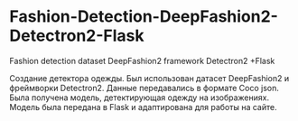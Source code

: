 # Fashion-Detection-DeepFashion2-Detectron2-Flask
Fashion detection dataset DeepFashion2 framework Detectron2 +Flask

Создание детектора одежды.
Был использован датасет DeepFashion2 и фреймворки Detectron2. 
Данные передавались в формате Coco json.
Была получена модель, детектирующая одежду на изображениях.
Модель была передана в Flask и адаптирована для работы на сайте. 
